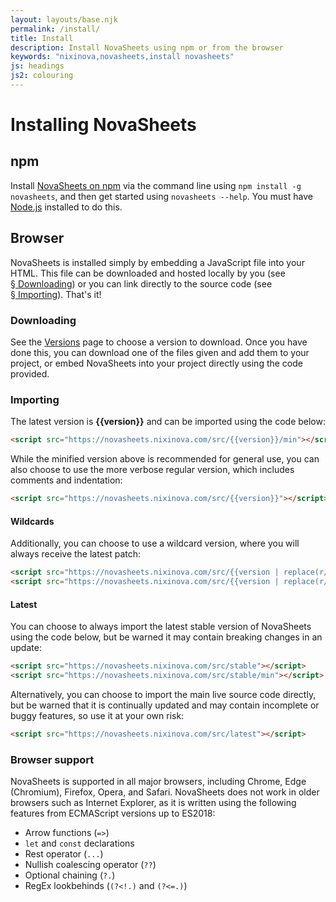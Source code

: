 ```yaml
---
layout: layouts/base.njk
permalink: /install/
title: Install
description: Install NovaSheets using npm or from the browser
keywords: "nixinova,novasheets,install novasheets"
js: headings
js2: colouring
---
```


# Installing NovaSheets

## npm
Install [NovaSheets on npm](https://npmjs.org/package/novasheets) via the command line using `npm install -g novasheets`, and then get started using `novasheets --help`.
You must have [Node.js](https://nodejs.org/) installed to do this.

## Browser
NovaSheets is installed simply by embedding a JavaScript file into your HTML.
This file can be downloaded and hosted locally by you (see [§&nbsp;Downloading](#downloading))
or you can link directly to the source code (see [§&nbsp;Importing](#importing)).
That's it!

### Downloading
See the [Versions](/versions/) page to choose a version to download.
Once you have done this, you can download one of the files given and add them to your project, or embed NovaSheets into your project directly using the code provided.

### Importing
The latest version is <strong>{{version}}</strong> and can be imported using the code below:
```html
<script src="https://novasheets.nixinova.com/src/{{version}}/min"></script>
```

While the minified version above is recommended for general use, you can also choose to use the more verbose regular version, which includes comments and indentation:
```html
<script src="https://novasheets.nixinova.com/src/{{version}}"></script>
```

#### Wildcards

Additionally, you can choose to use a wildcard version, where you will always receive the latest patch:
```html
<script src="https://novasheets.nixinova.com/src/{{version | replace(r/\.\d+$/, '.x')}}"></script>
<script src="https://novasheets.nixinova.com/src/{{version | replace(r/\.\d+$/, '.x')}}/min"></script>
```

#### Latest

You can choose to always import the latest stable version of NovaSheets using the code below, but be warned it may contain breaking changes in an update:
```html
<script src="https://novasheets.nixinova.com/src/stable"></script>
<script src="https://novasheets.nixinova.com/src/stable/min"></script>
```

Alternatively, you can choose to import the main live source code directly, but be warned that it is continually updated and may contain incomplete or buggy features, so use it at your own risk:
```html
<script src="https://novasheets.nixinova.com/src/latest"></script>
```

### Browser support

NovaSheets is supported in all major browsers, including Chrome, Edge (Chromium), Firefox, Opera, and Safari.
NovaSheets does not work in older browsers such as Internet Explorer, as it is written using the following features from ECMAScript versions up to ES2018:

- Arrow functions (`=>`)
- `let` and `const` declarations
- Rest operator (`...`)
- Nullish coalescing operator (`??`)
- Optional chaining (`?.`)
- RegEx lookbehinds (`(?<!.)` and `(?<=.)`)

